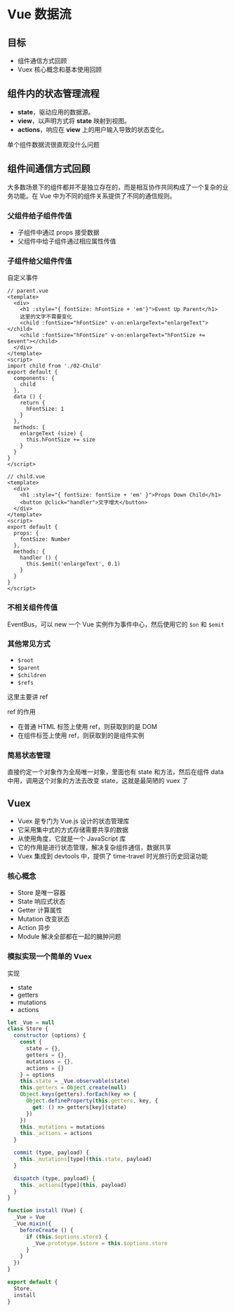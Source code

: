 # Vue 数据流

## 目标

- 组件通信方式回顾
- Vuex 核心概念和基本使用回顾

## 组件内的状态管理流程

- **state**，驱动应用的数据源。
- **view**，以声明方式将 **state** 映射到视图。
- **actions**，响应在 **view** 上的用户输入导致的状态变化。

单个组件数据流很直观没什么问题

## 组件间通信方式回顾

大多数场景下的组件都并不是独立存在的，而是相互协作共同构成了一个复杂的业务功能。在 Vue 中为不同的组件关系提供了不同的通信规则。

### 父组件给子组件传值

- 子组件中通过 props 接受数据
- 父组件中给子组件通过相应属性传值

### 子组件给父组件传值

自定义事件

```vue
// parent.vue
<template>
  <div>
    <h1 :style="{ fontSize: hFontSize + 'em'}">Event Up Parent</h1>
    这里的文字不需要变化
    <child :fontSize="hFontSize" v-on:enlargeText="enlargeText"></child>
    <child :fontSize="hFontSize" v-on:enlargeText="hFontSize += $event"></child>
  </div>
</template>
<script>
import child from './02-Child'
export default {
  components: {
    child
  },
  data () {
    return {
      hFontSize: 1
    }
  },
  methods: {
    enlargeText (size) {
      this.hFontSize += size
    }
  }
}
</script>

// child.vue
<template>
  <div>
    <h1 :style="{ fontSize: fontSize + 'em' }">Props Down Child</h1>
    <button @click="handler">文字增大</button>
  </div>
</template>
<script>
export default {
  props: {
    fontSize: Number
  },
  methods: {
    handler () {
      this.$emit('enlargeText', 0.1)
    }
  }
}
</script>
```

### 不相关组件传值

EventBus，可以 new 一个 Vue 实例作为事件中心，然后使用它的 `$on` 和 `$emit`

### 其他常见方式

- `$root`
- `$parent`
- `$children`
- `$refs`

这里主要讲 ref

ref 的作用

- 在普通 HTML 标签上使用 ref，则获取到的是 DOM 
- 在组件标签上使用 ref，则获取到的是组件实例

### 简易状态管理

直接约定一个对象作为全局唯一对象，里面也有 state 和方法，然后在组件 data 中用，调用这个对象的方法去改变 state，这就是最简陋的 vuex 了

## Vuex

- Vuex 是专门为 Vue.js 设计的状态管理库 
- 它采用集中式的方式存储需要共享的数据 
- 从使用角度，它就是一个 JavaScript 库 
- 它的作用是进行状态管理，解决复杂组件通信，数据共享
- Vuex 集成到 devtools 中，提供了 time-travel 时光旅行历史回滚功能

### 核心概念

- Store 是唯一容器
- State 响应式状态
- Getter 计算属性
- Mutation 改变状态
- Action 异步
- Module 解决全部都在一起的臃肿问题

### 模拟实现一个简单的 Vuex

实现

- state
- getters
- mutations
- actions

```js
let _Vue = null
class Store {
  constructor (options) {
    const {
      state = {},
      getters = {},
      mutations = {},
      actions = {}
    } = options
    this.state = _Vue.observable(state)
    this.getters = Object.create(null)
    Object.keys(getters).forEach(key => {
      Object.defineProperty(this.getters, key, {
        get: () => getters[key](state)
      })
    })
    this._mutations = mutations
    this._actions = actions
  }

  commit (type, payload) {
    this._mutations[type](this.state, payload)
  }

  dispatch (type, payload) {
    this._actions[type](this, payload)
  }
}

function install (Vue) {
  _Vue = Vue
  _Vue.mixin({
    beforeCreate () {
      if (this.$options.store) {
        _Vue.prototype.$store = this.$options.store
      }
    }
  })
}

export default {
  Store,
  install
}

```

